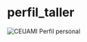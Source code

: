 # perfil_taller
![CEUAMI](https://github.com/Sergio2153/perfil_taller/issues/1#issue-2200800492)
Perfil personal
